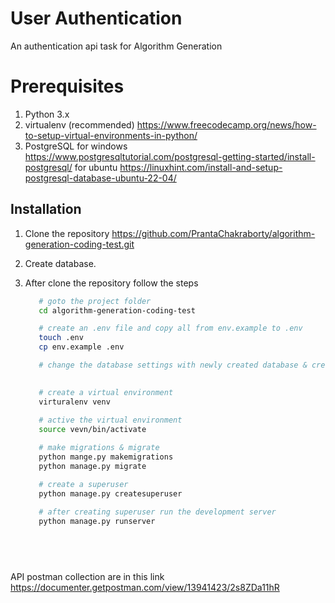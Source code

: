 # User Authentication 
An authentication api task for Algorithm Generation

# Prerequisites
   1. Python 3.x
   2. virtualenv (recommended) https://www.freecodecamp.org/news/how-to-setup-virtual-environments-in-python/
   3. PostgreSQL for windows https://www.postgresqltutorial.com/postgresql-getting-started/install-postgresql/
      for ubuntu https://linuxhint.com/install-and-setup-postgresql-database-ubuntu-22-04/
## Installation
1. Clone the repository
   https://github.com/PrantaChakraborty/algorithm-generation-coding-test.git
2. Create database.

3. After clone the repository follow the steps 
   ```bash
      # goto the project folder
      cd algorithm-generation-coding-test
   
      # create an .env file and copy all from env.example to .env
      touch .env
      cp env.example .env
   
      # change the database settings with newly created database & credentials on the .env file
      
   
      # create a virtual environment
      virturalenv venv
      
      # active the virtual environment
      source vevn/bin/activate
   
      # make migrations & migrate
      python mange.py makemigrations
      python manage.py migrate
   
      # create a superuser
      python manage.py createsuperuser
      
      # after creating superuser run the development server
      python manage.py runserver
   
   
      
      
   ```

API postman collection are in this link https://documenter.getpostman.com/view/13941423/2s8ZDa11hR
